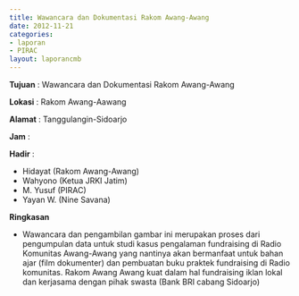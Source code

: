 ```yaml
---
title: Wawancara dan Dokumentasi Rakom Awang-Awang 
date: 2012-11-21
categories:
- laporan
- PIRAC
layout: laporancmb
---
```



**Tujuan** : Wawancara dan Dokumentasi Rakom Awang-Awang 

**Lokasi** : Rakom Awang-Aawang 

**Alamat** : Tanggulangin-Sidoarjo 

**Jam** : 

**Hadir** :
* Hidayat (Rakom Awang-Awang)
* Wahyono (Ketua JRKI Jatim)
* M. Yusuf (PIRAC)
* Yayan W. (Nine Savana)

**Ringkasan**  
* Wawancara dan pengambilan gambar ini merupakan proses dari pengumpulan data untuk studi kasus pengalaman fundraising di Radio Komunitas Awang-Awang yang nantinya akan bermanfaat untuk bahan ajar (film dokumenter) dan pembuatan buku praktek fundraising di Radio komunitas. Rakom Awang Awang kuat dalam hal fundraising iklan lokal dan kerjasama dengan pihak swasta (Bank BRI cabang Sidoarjo)

